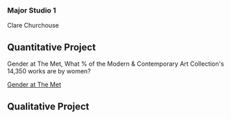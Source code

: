 
### Major Studio 1
Clare Churchouse


## Quantitative Project

   Gender at The Met, What % of the Modern & Contemporary Art Collection's 14,350 works are by women?
                
  [Gender at The Met](https://churc.github.io/MajorStudio1/MetProjects/gender) 




## Qualitative Project


